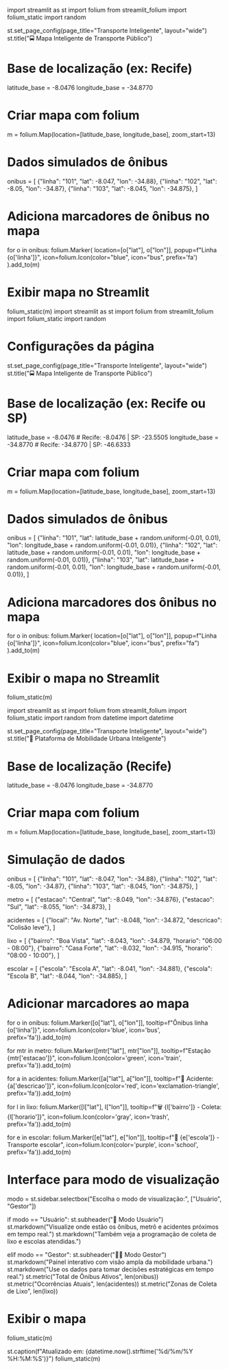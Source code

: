 import streamlit as st
import folium
from streamlit_folium import folium_static
import random

st.set_page_config(page_title="Transporte Inteligente", layout="wide")
st.title("🚍 Mapa Inteligente de Transporte Público")

# Base de localização (ex: Recife)
latitude_base = -8.0476
longitude_base = -34.8770

# Criar mapa com folium
m = folium.Map(location=[latitude_base, longitude_base], zoom_start=13)

# Dados simulados de ônibus
onibus = [
    {"linha": "101", "lat": -8.047, "lon": -34.88},
    {"linha": "102", "lat": -8.05, "lon": -34.87},
    {"linha": "103", "lat": -8.045, "lon": -34.875},
]

# Adiciona marcadores de ônibus no mapa
for o in onibus:
    folium.Marker(
        location=[o["lat"], o["lon"]],
        popup=f"Linha {o['linha']}",
        icon=folium.Icon(color="blue", icon="bus", prefix='fa')
    ).add_to(m)

# Exibir mapa no Streamlit
folium_static(m)
import streamlit as st
import folium
from streamlit_folium import folium_static
import random

# Configurações da página
st.set_page_config(page_title="Transporte Inteligente", layout="wide")
st.title("🚍 Mapa Inteligente de Transporte Público")

# Base de localização (ex: Recife ou SP)
latitude_base = -8.0476  # Recife: -8.0476 | SP: -23.5505
longitude_base = -34.8770  # Recife: -34.8770 | SP: -46.6333

# Criar mapa com folium
m = folium.Map(location=[latitude_base, longitude_base], zoom_start=13)

# Dados simulados de ônibus
onibus = [
    {"linha": "101", "lat": latitude_base + random.uniform(-0.01, 0.01), "lon": longitude_base + random.uniform(-0.01, 0.01)},
    {"linha": "102", "lat": latitude_base + random.uniform(-0.01, 0.01), "lon": longitude_base + random.uniform(-0.01, 0.01)},
    {"linha": "103", "lat": latitude_base + random.uniform(-0.01, 0.01), "lon": longitude_base + random.uniform(-0.01, 0.01)},
]

# Adiciona marcadores dos ônibus no mapa
for o in onibus:
    folium.Marker(
        location=[o["lat"], o["lon"]],
        popup=f"Linha {o['linha']}",
        icon=folium.Icon(color="blue", icon="bus", prefix="fa")
    ).add_to(m)

# Exibir o mapa no Streamlit
folium_static(m)

import streamlit as st
import folium
from streamlit_folium import folium_static
import random
from datetime import datetime

st.set_page_config(page_title="Transporte Inteligente", layout="wide")
st.title("🚦 Plataforma de Mobilidade Urbana Inteligente")

# Base de localização (Recife)
latitude_base = -8.0476
longitude_base = -34.8770

# Criar mapa com folium
m = folium.Map(location=[latitude_base, longitude_base], zoom_start=13)

# Simulação de dados
onibus = [
    {"linha": "101", "lat": -8.047, "lon": -34.88},
    {"linha": "102", "lat": -8.05, "lon": -34.87},
    {"linha": "103", "lat": -8.045, "lon": -34.875},
]

metro = [
    {"estacao": "Central", "lat": -8.049, "lon": -34.876},
    {"estacao": "Sul", "lat": -8.055, "lon": -34.873},
]

acidentes = [
    {"local": "Av. Norte", "lat": -8.048, "lon": -34.872, "descricao": "Colisão leve"},
]

lixo = [
    {"bairro": "Boa Vista", "lat": -8.043, "lon": -34.879, "horario": "06:00 - 08:00"},
    {"bairro": "Casa Forte", "lat": -8.032, "lon": -34.915, "horario": "08:00 - 10:00"},
]

escolar = [
    {"escola": "Escola A", "lat": -8.041, "lon": -34.881},
    {"escola": "Escola B", "lat": -8.044, "lon": -34.885},
]

# Adicionar marcadores ao mapa
for o in onibus:
    folium.Marker([o["lat"], o["lon"]], tooltip=f"Ônibus linha {o['linha']}", icon=folium.Icon(color='blue', icon='bus', prefix='fa')).add_to(m)

for mtr in metro:
    folium.Marker([mtr["lat"], mtr["lon"]], tooltip=f"Estação {mtr['estacao']}", icon=folium.Icon(color='green', icon='train', prefix='fa')).add_to(m)

for a in acidentes:
    folium.Marker([a["lat"], a["lon"]], tooltip=f"🚨 Acidente: {a['descricao']}", icon=folium.Icon(color='red', icon='exclamation-triangle', prefix='fa')).add_to(m)

for l in lixo:
    folium.Marker([l["lat"], l["lon"]], tooltip=f"🗑️ {l['bairro']} - Coleta: {l['horario']}", icon=folium.Icon(color='gray', icon='trash', prefix='fa')).add_to(m)

for e in escolar:
    folium.Marker([e["lat"], e["lon"]], tooltip=f"🎒 {e['escola']} - Transporte escolar", icon=folium.Icon(color='purple', icon='school', prefix='fa')).add_to(m)

# Interface para modo de visualização
modo = st.sidebar.selectbox("Escolha o modo de visualização:", ["Usuário", "Gestor"])

if modo == "Usuário":
    st.subheader("👤 Modo Usuário")
    st.markdown("Visualize onde estão os ônibus, metrô e acidentes próximos em tempo real.")
    st.markdown("Também veja a programação de coleta de lixo e escolas atendidas.")

elif modo == "Gestor":
    st.subheader("🧑‍💼 Modo Gestor")
    st.markdown("Painel interativo com visão ampla da mobilidade urbana.")
    st.markdown("Use os dados para tomar decisões estratégicas em tempo real.")
    st.metric("Total de Ônibus Ativos", len(onibus))
    st.metric("Ocorrências Atuais", len(acidentes))
    st.metric("Zonas de Coleta de Lixo", len(lixo))

# Exibir o mapa
folium_static(m)

st.caption(f"Atualizado em: {datetime.now().strftime('%d/%m/%Y %H:%M:%S')}")
folium_static(m)




